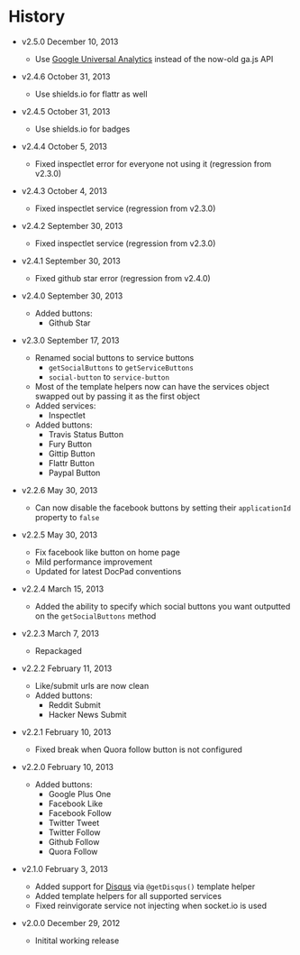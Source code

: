 # History

- v2.5.0 December 10, 2013
	- Use [Google Universal Analytics](https://developers.google.com/analytics/devguides/collection/upgrade/) instead of the now-old ga.js API

- v2.4.6 October 31, 2013
	- Use shields.io for flattr as well

- v2.4.5 October 31, 2013
	- Use shields.io for badges

- v2.4.4 October 5, 2013
	- Fixed inspectlet error for everyone not using it (regression from v2.3.0)

- v2.4.3 October 4, 2013
	- Fixed inspectlet service (regression from v2.3.0)

- v2.4.2 September 30, 2013
	- Fixed inspectlet service (regression from v2.3.0)

- v2.4.1 September 30, 2013
	- Fixed github star error (regression from v2.4.0)

- v2.4.0 September 30, 2013
	- Added buttons:
		- Github Star

- v2.3.0 September 17, 2013
	- Renamed social buttons to service buttons
		- `getSocialButtons` to `getServiceButtons`
		- `social-button` to `service-button`
	- Most of the template helpers now can have the services object swapped out by passing it as the first object
	- Added services:
		- Inspectlet
	- Added buttons:
		- Travis Status Button
		- Fury Button
		- Gittip Button
		- Flattr Button
		- Paypal Button

- v2.2.6 May 30, 2013
	- Can now disable the facebook buttons by setting their `applicationId` property to `false`

- v2.2.5 May 30, 2013
	- Fix facebook like button on home page
	- Mild performance improvement
	- Updated for latest DocPad conventions

- v2.2.4 March 15, 2013
	- Added the ability to specify which social buttons you want outputted on the `getSocialButtons` method

- v2.2.3 March 7, 2013
	- Repackaged

- v2.2.2 February 11, 2013
	- Like/submit urls are now clean
	- Added buttons:
		- Reddit Submit
		- Hacker News Submit

- v2.2.1 February 10, 2013
	- Fixed break when Quora follow button is not configured

- v2.2.0 February 10, 2013
	- Added buttons:
		- Google Plus One
		- Facebook Like
		- Facebook Follow
		- Twitter Tweet
		- Twitter Follow
		- Github Follow
		- Quora Follow

- v2.1.0 February 3, 2013
	- Added support for [Disqus](http://disqus.com/) via `@getDisqus()` template helper
	- Added template helpers for all supported services
	- Fixed reinvigorate service not injecting when socket.io is used

- v2.0.0 December 29, 2012
	- Initital working release